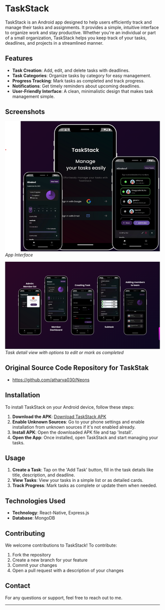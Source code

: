 # TaskStack

TaskStack is an Android app designed to help users efficiently track and manage their tasks and assignments. It provides a simple, intuitive interface to organize work and stay productive. Whether you're an individual or part of a small organization, TaskStack helps you keep track of your tasks, deadlines, and projects in a streamlined manner.

## Features

- **Task Creation**: Add, edit, and delete tasks with deadlines.
- **Task Categories**: Organize tasks by category for easy management.
- **Progress Tracking**: Mark tasks as completed and track progress.
- **Notifications**: Get timely reminders about upcoming deadlines.
- **User-Friendly Interface**: A clean, minimalistic design that makes task management simple.

## Screenshots

![TaskStack app](/src/assets/hero1.png)
*App Interface*

![TaskStack Task View](/src/assets/3.png)
*Task detail view with options to edit or mark as completed*


## Original Source Code Repository for TaskStak

- https://github.com/atharva030/Neons

## Installation

To install TaskStack on your Android device, follow these steps:

1. **Download the APK**: [Download TaskStack APK](/src/apk/taskstakApk.apk)
2. **Enable Unknown Sources**: Go to your phone settings and enable installation from unknown sources if it's not enabled already.
3. **Install APK**: Open the downloaded APK file and tap 'Install'.
4. **Open the App**: Once installed, open TaskStack and start managing your tasks.

## Usage

1. **Create a Task**: Tap on the 'Add Task' button, fill in the task details like title, description, and deadline.
2. **View Tasks**: View your tasks in a simple list or as detailed cards.
3. **Track Progress**: Mark tasks as complete or update them when needed.

## Technologies Used

- **Technology**: React-Native, Express.js
- **Database**: MongoDB

## Contributing

We welcome contributions to TaskStack! To contribute:

1. Fork the repository
2. Create a new branch for your feature
3. Commit your changes
4. Open a pull request with a description of your changes


## Contact

For any questions or support, feel free to reach out to me.


---